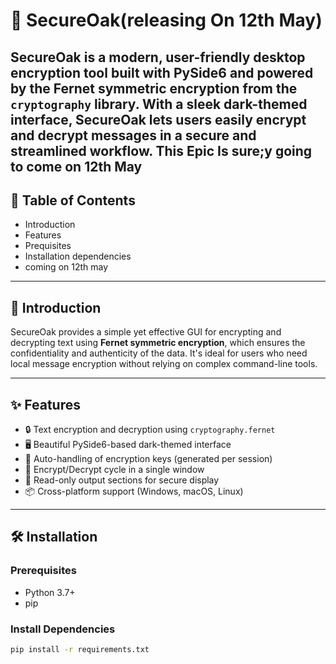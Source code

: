 # 🌳 SecureOak(releasing On 12th May)

**SecureOak** is a modern, user-friendly desktop encryption tool built with PySide6 and powered by the Fernet symmetric encryption from the `cryptography` library. With a sleek dark-themed interface, SecureOak lets users easily encrypt and decrypt messages in a secure and streamlined workflow. This Epic Is sure;y going to come on 12th May
---

## 📑 Table of Contents

- Introduction
- Features
- Prequisites
- Installation dependencies
- coming on 12th may
---

## 🧩 Introduction

SecureOak provides a simple yet effective GUI for encrypting and decrypting text using **Fernet symmetric encryption**, which ensures the confidentiality and authenticity of the data. It's ideal for users who need local message encryption without relying on complex command-line tools.

---

## ✨ Features

- 🔒 Text encryption and decryption using `cryptography.fernet`
- 🖥️ Beautiful PySide6-based dark-themed interface
- 🧠 Auto-handling of encryption keys (generated per session)
- 🔁 Encrypt/Decrypt cycle in a single window
- 🧼 Read-only output sections for secure display
- 📦 Cross-platform support (Windows, macOS, Linux)

---

## 🛠 Installation

### Prerequisites

- Python 3.7+
- pip

### Install Dependencies

```bash
pip install -r requirements.txt
